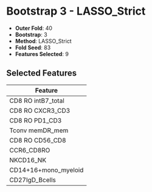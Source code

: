 # Bootstrap 3 - LASSO_Strict

- **Outer Fold**: 40
- **Bootstrap**: 3
- **Method**: LASSO_Strict
- **Fold Seed**: 83
- **Features Selected**: 9

## Selected Features

| Feature |
|---------|
| CD8 RO intB7_total |
| CD8 RO CXCR3_CD3 |
| CD8 RO PD1_CD3 |
| Tconv memDR_mem |
| CD8 RO CD56_CD8 |
| CCR6_CD8RO |
| NKCD16_NK |
| CD14+16+mono_myeloid |
| CD27IgD_Bcells |
